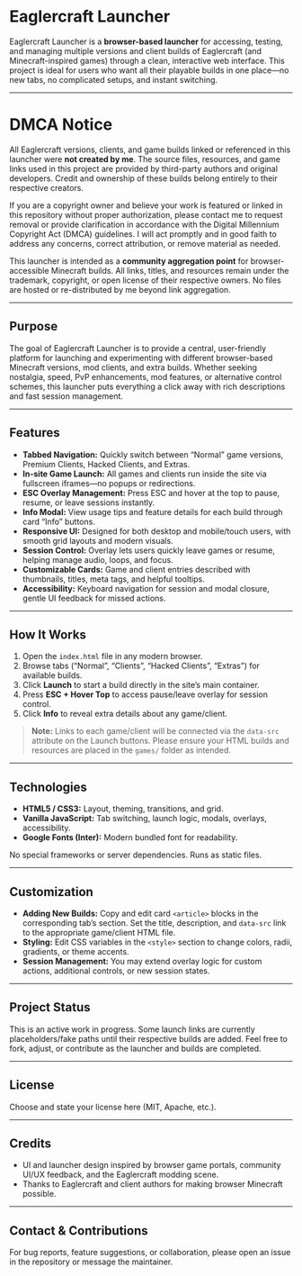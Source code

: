 # Eaglercraft Launcher

Eaglercraft Launcher is a **browser-based launcher** for accessing, testing, and managing multiple versions and client builds of Eaglercraft (and Minecraft-inspired games) through a clean, interactive web interface. This project is ideal for users who want all their playable builds in one place—no new tabs, no complicated setups, and instant switching.

---

# DMCA Notice

All Eaglercraft versions, clients, and game builds linked or referenced in this launcher were **not created by me**. The source files, resources, and game links used in this project are provided by third-party authors and original developers. Credit and ownership of these builds belong entirely to their respective creators.

If you are a copyright owner and believe your work is featured or linked in this repository without proper authorization, please contact me to request removal or provide clarification in accordance with the Digital Millennium Copyright Act (DMCA) guidelines. I will act promptly and in good faith to address any concerns, correct attribution, or remove material as needed.

This launcher is intended as a **community aggregation point** for browser-accessible Minecraft builds. All links, titles, and resources remain under the trademark, copyright, or open license of their respective owners. No files are hosted or re-distributed by me beyond link aggregation.

---

## Purpose

The goal of Eaglercraft Launcher is to provide a central, user-friendly platform for launching and experimenting with different browser-based Minecraft versions, mod clients, and extra builds. Whether seeking nostalgia, speed, PvP enhancements, mod features, or alternative control schemes, this launcher puts everything a click away with rich descriptions and fast session management.

---

## Features

- **Tabbed Navigation:** Quickly switch between “Normal” game versions, Premium Clients, Hacked Clients, and Extras.
- **In-site Game Launch:** All games and clients run inside the site via fullscreen iframes—no popups or redirections.
- **ESC Overlay Management:** Press ESC and hover at the top to pause, resume, or leave sessions instantly.
- **Info Modal:** View usage tips and feature details for each build through card “Info” buttons.
- **Responsive UI:** Designed for both desktop and mobile/touch users, with smooth grid layouts and modern visuals.
- **Session Control:** Overlay lets users quickly leave games or resume, helping manage audio, loops, and focus.
- **Customizable Cards:** Game and client entries described with thumbnails, titles, meta tags, and helpful tooltips.
- **Accessibility:** Keyboard navigation for session and modal closure, gentle UI feedback for missed actions.

---

## How It Works

1. Open the `index.html` file in any modern browser.
2. Browse tabs (“Normal”, “Clients”, “Hacked Clients”, “Extras”) for available builds.
3. Click **Launch** to start a build directly in the site’s main container.
4. Press **ESC + Hover Top** to access pause/leave overlay for session control.
5. Click **Info** to reveal extra details about any game/client.

> **Note:** Links to each game/client will be connected via the `data-src` attribute on the Launch buttons. Please ensure your HTML builds and resources are placed in the `games/` folder as intended.

---

## Technologies

- **HTML5 / CSS3:** Layout, theming, transitions, and grid.
- **Vanilla JavaScript:** Tab switching, launch logic, modals, overlays, accessibility.
- **Google Fonts (Inter):** Modern bundled font for readability.

No special frameworks or server dependencies. Runs as static files.

---

## Customization

- **Adding New Builds:** Copy and edit card `<article>` blocks in the corresponding tab’s section. Set the title, description, and `data-src` link to the appropriate game/client HTML file.
- **Styling:** Edit CSS variables in the `<style>` section to change colors, radii, gradients, or theme accents.
- **Session Management:** You may extend overlay logic for custom actions, additional controls, or new session states.

---

## Project Status

This is an active work in progress. Some launch links are currently placeholders/fake paths until their respective builds are added. Feel free to fork, adjust, or contribute as the launcher and builds are completed.

---

## License

Choose and state your license here (MIT, Apache, etc.).

---

## Credits

- UI and launcher design inspired by browser game portals, community UI/UX feedback, and the Eaglercraft modding scene.
- Thanks to Eaglercraft and client authors for making browser Minecraft possible.

---

## Contact & Contributions

For bug reports, feature suggestions, or collaboration, please open an issue in the repository or message the maintainer.

